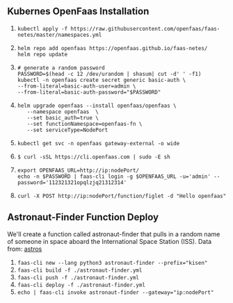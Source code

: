 
## Kubernes OpenFaas Installation

1. ```
   kubectl apply -f https://raw.githubusercontent.com/openfaas/faas-netes/master/namespaces.yml
   ```
2. ```
   helm repo add openfaas https://openfaas.github.io/faas-netes/
   helm repo update
   ```
3. ```
   # generate a random password
   PASSWORD=$(head -c 12 /dev/urandom | shasum| cut -d' ' -f1)
   kubectl -n openfaas create secret generic basic-auth \
   --from-literal=basic-auth-user=admin \
   --from-literal=basic-auth-password="$PASSWORD"
   ```
4. ```
   helm upgrade openfaas --install openfaas/openfaas \
      --namespace openfaas  \
      --set basic_auth=true \
      --set functionNamespace=openfaas-fn \
      --set serviceType=NodePort
   ```
5. ```
   kubectl get svc -n openfaas gateway-external -o wide
   ```
6. ```
   $ curl -sSL https://cli.openfaas.com | sudo -E sh
   ```

7. ```
   export OPENFAAS_URL=http://ip:nodePort/  
   echo -n $PASSWORD | faas-cli login -g $OPENFAAS_URL -u='admin' --password='112321321opqlzjq21312314'
   ```
8. ```
   curl -X POST http://ip:nodePort/function/figlet -d "Hello openfaas"

   ```

## Astronaut-Finder Function Deploy 

We'll create a function called astronaut-finder that pulls in a random name of someone in space aboard the International Space Station (ISS). Data from: [astros](http://api.open-notify.org/astros.json)

1. `faas-cli new --lang python3 astronaut-finder --prefix="kisen"`  
2. `faas-cli build -f ./astronaut-finder.yml`
3. `faas-cli push -f ./astronaut-finder.yml`
4. `faas-cli deploy -f ./astronaut-finder.yml`
5. `echo | faas-cli invoke astronaut-finder --gateway="ip:nodePort"`
   